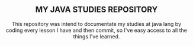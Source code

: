 <h2 align="center">MY JAVA STUDIES REPOSITORY</h2>

<p align="center">
This repository was intend to documentate my studies at java lang by coding every lesson I have and then commit, so I've easy access to all the things I've learned.
</p>


